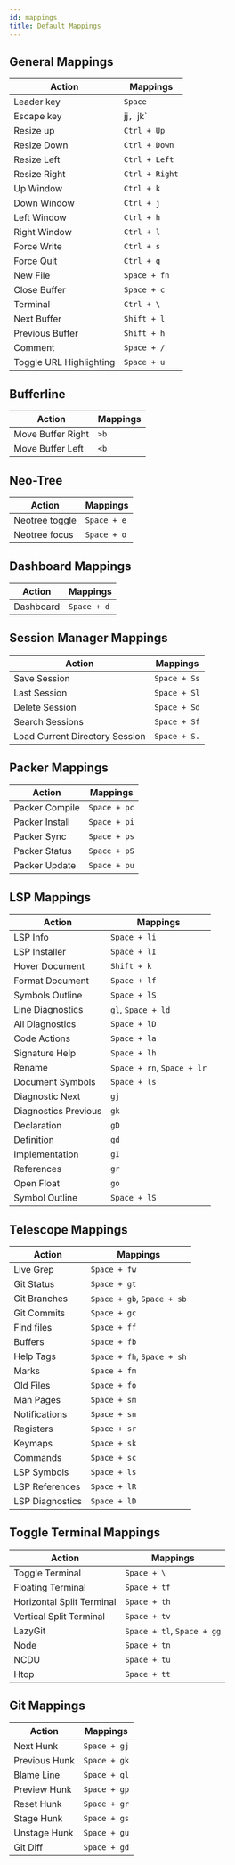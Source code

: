 ```yaml
---
id: mappings
title: Default Mappings
---
```


## General Mappings

| Action                  | Mappings       |
| ----------------------- | -------------- |
| Leader key              | `Space`        |
| Escape key              | jj`, `jk`      |
| Resize up               | `Ctrl + Up`    |
| Resize Down             | `Ctrl + Down`  |
| Resize Left             | `Ctrl + Left`  |
| Resize Right            | `Ctrl + Right` |
| Up Window               | `Ctrl + k`     |
| Down Window             | `Ctrl + j`     |
| Left Window             | `Ctrl + h`     |
| Right Window            | `Ctrl + l`     |
| Force Write             | `Ctrl + s`     |
| Force Quit              | `Ctrl + q`     |
| New File                | `Space + fn`   |
| Close Buffer            | `Space + c`    |
| Terminal                | `Ctrl + \`     |
| Next Buffer             | `Shift + l`    |
| Previous Buffer         | `Shift + h`    |
| Comment                 | `Space + /`    |
| Toggle URL Highlighting | `Space + u`    |

## Bufferline

| Action            | Mappings |
| ----------------- | -------- |
| Move Buffer Right | `>b`     |
| Move Buffer Left  | `<b`     |

## Neo-Tree

| Action         | Mappings    |
| -------------- | ----------- |
| Neotree toggle | `Space + e` |
| Neotree focus  | `Space + o` |

## Dashboard Mappings

| Action    | Mappings    |
| --------- | ----------- |
| Dashboard | `Space + d` |

## Session Manager Mappings

| Action                         | Mappings     |
| ------------------------------ | ------------ |
| Save Session                   | `Space + Ss` |
| Last Session                   | `Space + Sl` |
| Delete Session                 | `Space + Sd` |
| Search Sessions                | `Space + Sf` |
| Load Current Directory Session | `Space + S.` |

## Packer Mappings

| Action         | Mappings     |
| -------------- | ------------ |
| Packer Compile | `Space + pc` |
| Packer Install | `Space + pi` |
| Packer Sync    | `Space + ps` |
| Packer Status  | `Space + pS` |
| Packer Update  | `Space + pu` |

## LSP Mappings

| Action               | Mappings                   |
| -------------------- | -------------------------- |
| LSP Info             | `Space + li`               |
| LSP Installer        | `Space + lI`               |
| Hover Document       | `Shift + k`                |
| Format Document      | `Space + lf`               |
| Symbols Outline      | `Space + lS`               |
| Line Diagnostics     | `gl`, `Space + ld`         |
| All Diagnostics      | `Space + lD`               |
| Code Actions         | `Space + la`               |
| Signature Help       | `Space + lh`               |
| Rename               | `Space + rn`, `Space + lr` |
| Document Symbols     | `Space + ls`               |
| Diagnostic Next      | `gj`                       |
| Diagnostics Previous | `gk`                       |
| Declaration          | `gD`                       |
| Definition           | `gd`                       |
| Implementation       | `gI`                       |
| References           | `gr`                       |
| Open Float           | `go`                       |
| Symbol Outline       | `Space + lS`               |

## Telescope Mappings

| Action          | Mappings                   |
| --------------- | -------------------------- |
| Live Grep       | `Space + fw`               |
| Git Status      | `Space + gt`               |
| Git Branches    | `Space + gb`, `Space + sb` |
| Git Commits     | `Space + gc`               |
| Find files      | `Space + ff`               |
| Buffers         | `Space + fb`               |
| Help Tags       | `Space + fh`, `Space + sh` |
| Marks           | `Space + fm`               |
| Old Files       | `Space + fo`               |
| Man Pages       | `Space + sm`               |
| Notifications   | `Space + sn`               |
| Registers       | `Space + sr`               |
| Keymaps         | `Space + sk`               |
| Commands        | `Space + sc`               |
| LSP Symbols     | `Space + ls`               |
| LSP References  | `Space + lR`               |
| LSP Diagnostics | `Space + lD`               |

## Toggle Terminal Mappings

| Action                    | Mappings                   |
| ------------------------- | -------------------------- |
| Toggle Terminal           | `Space + \`                |
| Floating Terminal         | `Space + tf`               |
| Horizontal Split Terminal | `Space + th`               |
| Vertical Split Terminal   | `Space + tv`               |
| LazyGit                   | `Space + tl`, `Space + gg` |
| Node                      | `Space + tn`               |
| NCDU                      | `Space + tu`               |
| Htop                      | `Space + tt`               |

## Git Mappings

| Action        | Mappings     |
| ------------- | ------------ |
| Next Hunk     | `Space + gj` |
| Previous Hunk | `Space + gk` |
| Blame Line    | `Space + gl` |
| Preview Hunk  | `Space + gp` |
| Reset Hunk    | `Space + gr` |
| Stage Hunk    | `Space + gs` |
| Unstage Hunk  | `Space + gu` |
| Git Diff      | `Space + gd` |
